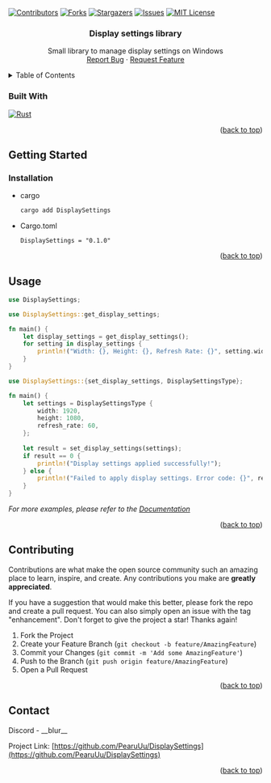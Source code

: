 <!-- Improved compatibility of back to top link: See: https://github.com/othneildrew/Best-README-Template/pull/73 -->
<a name="readme-top"></a>
<!--
*** Thanks for checking out the Best-README-Template. If you have a suggestion
*** that would make this better, please fork the repo and create a pull request
*** or simply open an issue with the tag "enhancement".
*** Don't forget to give the project a star!
*** Thanks again! Now go create something AMAZING! :D
-->



<!-- PROJECT SHIELDS -->
<!--
*** I'm using markdown "reference style" links for readability.
*** Reference links are enclosed in brackets [ ] instead of parentheses ( ).
*** See the bottom of this document for the declaration of the reference variables
*** for contributors-url, forks-url, etc. This is an optional, concise syntax you may use.
*** https://www.markdownguide.org/basic-syntax/#reference-style-links
-->
[![Contributors][contributors-shield]][contributors-url]
[![Forks][forks-shield]][forks-url]
[![Stargazers][stars-shield]][stars-url]
[![Issues][issues-shield]][issues-url]
[![MIT License][license-shield]][license-url]


<div align="center">

<h3 align="center">Display settings library</h3>

  <p align="center">
    Small library to manage display settings on Windows
    <br>
    <a href="https://github.com/PearuUu/DisplaySettings/issues/new">Report Bug</a>
    ·
    <a href="https://github.com/PearuUu/DisplaySettings/issues/new">Request Feature</a>
  </p>
</div>



<!-- TABLE OF CONTENTS -->
<details>
  <summary>Table of Contents</summary>
  <ol>
    <li>
      <a href="#about-the-project">About The Project</a>
      <ul>
        <li><a href="#built-with">Built With</a></li>
      </ul>
    </li>
    <li>
      <a href="#getting-started">Getting Started</a>
      <ul>
        <li><a href="#prerequisites">Prerequisites</a></li>
        <li><a href="#installation">Installation</a></li>
      </ul>
    </li>
    <li><a href="#usage">Usage</a></li>
    <li><a href="#roadmap">Roadmap</a></li>
    <li><a href="#contributing">Contributing</a></li>
    <li><a href="#license">License</a></li>
    <li><a href="#contact">Contact</a></li>
    <li><a href="#acknowledgments">Acknowledgments</a></li>
  </ol>
</details>



### Built With


[![Rust][rust-lang.org]][Rust-url]


<p align="right">(<a href="#readme-top">back to top</a>)</p>



<!-- GETTING STARTED -->
## Getting Started

### Installation

* cargo
  ```sh
  cargo add DisplaySettings
  ```
* Cargo.toml
    ```shell
    DisplaySettings = "0.1.0"
    ```

<p align="right">(<a href="#readme-top">back to top</a>)</p>



<!-- USAGE EXAMPLES -->
## Usage

```rust
use DisplaySettings;
```
```rust
use DisplaySettings::get_display_settings;

fn main() {
    let display_settings = get_display_settings();
    for setting in display_settings {
        println!("Width: {}, Height: {}, Refresh Rate: {}", setting.width, setting.height, setting.refresh_rate);
    }
}
```

```rust
use DisplaySettings::{set_display_settings, DisplaySettingsType};

fn main() {
    let settings = DisplaySettingsType {
        width: 1920,
        height: 1080,
        refresh_rate: 60,
    };
    
    let result = set_display_settings(settings);
    if result == 0 {
        println!("Display settings applied successfully!");
    } else {
        println!("Failed to apply display settings. Error code: {}", result);
    }
}

```
_For more examples, please refer to the [Documentation](https://docs.rs/crate/DisplaySettings/latest)_

<p align="right">(<a href="#readme-top">back to top</a>)</p>

<!-- CONTRIBUTING -->
## Contributing

Contributions are what make the open source community such an amazing place to learn, inspire, and create. Any contributions you make are **greatly appreciated**.

If you have a suggestion that would make this better, please fork the repo and create a pull request. You can also simply open an issue with the tag "enhancement".
Don't forget to give the project a star! Thanks again!

1. Fork the Project
2. Create your Feature Branch (`git checkout -b feature/AmazingFeature`)
3. Commit your Changes (`git commit -m 'Add some AmazingFeature'`)
4. Push to the Branch (`git push origin feature/AmazingFeature`)
5. Open a Pull Request

<p align="right">(<a href="#readme-top">back to top</a>)</p>

<!-- CONTACT -->
## Contact

Discord - \_\_blur\_\_


Project Link: [https://github.com/PearuUu/DisplaySettings](https://github.com/PearuUu/DisplaySettings)

<p align="right">(<a href="#readme-top">back to top</a>)</p>

<!-- MARKDOWN LINKS & IMAGES -->
<!-- https://www.markdownguide.org/basic-syntax/#reference-style-links -->
[contributors-shield]: https://img.shields.io/github/contributors/PearuUu/DisplaySettings.svg?style=for-the-badge
[contributors-url]: https://github.com/PearuUu/DisplaySettings/graphs/contributors
[forks-shield]: https://img.shields.io/github/forks/PearuUu/DisplaySettings.svg?style=for-the-badge
[forks-url]: https://github.com/PearuUu/DisplaySettings/network/members
[stars-shield]: https://img.shields.io/github/stars/PearuUu/DisplaySettings.svg?style=for-the-badge
[stars-url]: https://github.com/PearuUu/DisplaySettings/stargazers
[issues-shield]: https://img.shields.io/github/issues/PearuUu/DisplaySettings.svg?style=for-the-badge
[issues-url]: https://github.com/PearuUu/DisplaySettings/issues
[license-shield]: https://img.shields.io/github/license/PearuUu/DisplaySettings.svg?style=for-the-badge
[license-url]: https://github.com/PearuUu/DisplaySettings/blob/master/LICENSE
[linkedin-shield]: https://img.shields.io/badge/-LinkedIn-black.svg?style=for-the-badge&logo=linkedin&colorB=555
[linkedin-url]: https://linkedin.com/in/linkedin_username
[product-screenshot]: images/screenshot.png
[rust-lang.org]: https://img.shields.io/badge/rust-%23000000.svg?style=for-the-badge&logo=rust&logoColor=white
[Rust-url]: https://www.rust-lang.org/
[Next.js]: https://img.shields.io/badge/next.js-000000?style=for-the-badge&logo=nextdotjs&logoColor=white
[Next-url]: https://nextjs.org/
[React.js]: https://img.shields.io/badge/React-20232A?style=for-the-badge&logo=react&logoColor=61DAFB
[React-url]: https://reactjs.org/
[Vue.js]: https://img.shields.io/badge/Vue.js-35495E?style=for-the-badge&logo=vuedotjs&logoColor=4FC08D
[Vue-url]: https://vuejs.org/
[Angular.io]: https://img.shields.io/badge/Angular-DD0031?style=for-the-badge&logo=angular&logoColor=white
[Angular-url]: https://angular.io/
[Svelte.dev]: https://img.shields.io/badge/Svelte-4A4A55?style=for-the-badge&logo=svelte&logoColor=FF3E00
[Svelte-url]: https://svelte.dev/
[Laravel.com]: https://img.shields.io/badge/Laravel-FF2D20?style=for-the-badge&logo=laravel&logoColor=white
[Laravel-url]: https://laravel.com
[Bootstrap.com]: https://img.shields.io/badge/Bootstrap-563D7C?style=for-the-badge&logo=bootstrap&logoColor=white
[Bootstrap-url]: https://getbootstrap.com
[JQuery.com]: https://img.shields.io/badge/jQuery-0769AD?style=for-the-badge&logo=jquery&logoColor=white
[JQuery-url]: https://jquery.com 